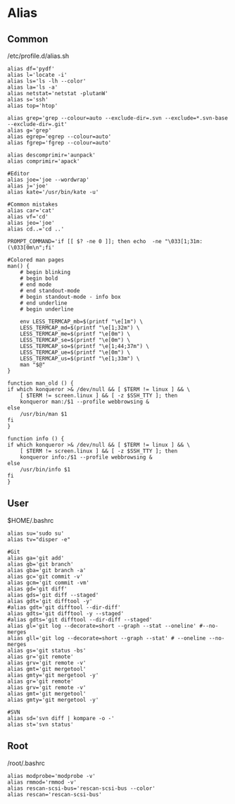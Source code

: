 # Alias

## Common

/etc/profile.d/alias.sh

	alias df='pydf'
	alias l='locate -i'
	alias ls='ls -lh --color'
	alias la='ls -a'
	alias netstat='netstat -plutanW'
	alias s='ssh'
	alias top='htop'

	alias grep='grep --colour=auto --exclude-dir=.svn --exclude=*.svn-base --exclude-dir=.git'
	alias g='grep'
	alias egrep='egrep --colour=auto'
	alias fgrep='fgrep --colour=auto'

	alias descomprimir='aunpack'
	alias comprimir='apack'

	#Editor
	alias joe='joe --wordwrap'
	alias j='joe'
	alias kate='/usr/bin/kate -u'

	#Common mistakes
	alias car='cat'
	alias vf='cd'
	alias jeo='joe'
	alias cd..='cd ..'

	PROMPT_COMMAND='if [[ $? -ne 0 ]]; then echo  -ne "\033[1;31m:(\033[0m\n";fi'

	#Colored man pages
	man() {
		# begin blinking
		# begin bold
		# end mode
		# end standout-mode
		# begin standout-mode - info box
		# end underline
		# begin underline

		env LESS_TERMCAP_mb=$(printf "\e[1m") \
		LESS_TERMCAP_md=$(printf "\e[1;32m") \
		LESS_TERMCAP_me=$(printf "\e[0m") \
		LESS_TERMCAP_se=$(printf "\e[0m") \
		LESS_TERMCAP_so=$(printf "\e[1;44;37m") \
		LESS_TERMCAP_ue=$(printf "\e[0m") \
		LESS_TERMCAP_us=$(printf "\e[1;33m") \
		man "$@"
	}

	function man_old () {
	if which konqueror >& /dev/null && [ $TERM != linux ] && \
		[ $TERM != screen.linux ] && [ -z $SSH_TTY ]; then
		konqueror man:/$1 --profile webbrowsing &
	else
		/usr/bin/man $1
	fi
	}

	function info () {
	if which konqueror >& /dev/null && [ $TERM != linux ] && \
		[ $TERM != screen.linux ] && [ -z $SSH_TTY ]; then
		konqueror info:/$1 --profile webbrowsing &
	else
		/usr/bin/info $1
	fi
	}

## User

$HOME/.bashrc

	alias su='sudo su'
	alias tv="disper -e"

	#Git
	alias ga='git add'
	alias gb='git branch'
	alias gba='git branch -a'
	alias gc='git commit -v'
	alias gcm='git commit -vm'
	alias gd='git diff'
	alias gds='git diff --staged'
	alias gdt='git difftool -y'
	#alias gdt='git difftool --dir-diff'
	alias gdts='git difftool -y --staged'
	#alias gdts='git difftool --dir-diff --staged'
	alias gl='git log --decorate=short --graph --stat --oneline' #--no-merges
	alias gll='git log --decorate=short --graph --stat' # --oneline --no-merges
	alias gs='git status -bs'
	alias gr='git remote'
	alias grv='git remote -v'
	alias gmt='git mergetool'
	alias gmty='git mergetool -y'
	alias gr='git remote'
	alias grv='git remote -v'
	alias gmt='git mergetool'
	alias gmty='git mergetool -y'

	#SVN
	alias sd='svn diff | kompare -o -'
	alias st='svn status'

## Root

/root/.bashrc

	alias modprobe='modprobe -v'
	alias rmmod='rmmod -v'
	alias rescan-scsi-bus='rescan-scsi-bus --color'
	alias rescan='rescan-scsi-bus'
